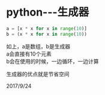 # python---生成器

```python
a = [x * x for x in range(10)]
b = (x * x for x in range(10))
```
如上，a是数组，b是生成器  
a会直接有10个元素  
b会在使用的时候，一边循环，一边计算  

生成器的优点就是节省空间  


2017/9/24  
